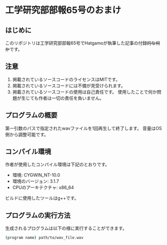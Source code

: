 # 工学研究部部報65号のおまけ

## はじめに
このリポジトリは工学研究部部報65号でHatgamoが執筆した記事の付録~~的な何か~~です。

## 注意
1. 掲載されているソースコードのライセンスはMITです。
2. 掲載されているソースコードには不備が見受けられます。
3. 掲載されているソースコードの使用は自己責任です。
   使用したことで何か問題が生じても作者は一切の責任を負いません。

## プログラムの概要
第一引数のパスで指定されたwavファイルを1回再生して終了します。
音量はOS側から調整可能です。

## コンパイル環境
作者が使用したコンパイル環境は下記のとおりです。

- 環境: CYGWIN_NT-10.0
- 環境のバージョン: 3.1.7
- CPUのアーキテクチャ: x86_64

ビルドに使用したツールはg++です。

## プログラムの実行方法
生成されるプログラムは以下の様に実行することができます。

```Bash
(program name) path/to/wav_file.wav
```